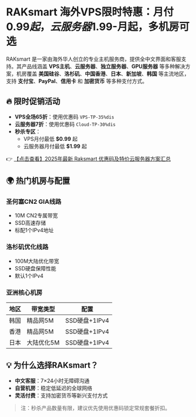 # RAKsmart 海外VPS限时特惠：月付$0.99起，云服务器$1.99-月起，多机房可选

RAKsmart 是一家由海外华人创立的专业主机服务商，提供全中文界面和客服支持。其产品线涵盖 **VPS主机**、**云服务器**、**独立服务器**、**GPU服务器** 等多种解决方案，机房覆盖 **美国硅谷**、**洛杉矶**、**中国香港**、**日本**、**新加坡**、**韩国** 等主流地区，支持 **支付宝**、**PayPal**、**信用卡** 和 **加密货币** 等多种支付方式。

## 🔥 限时促销活动
- **VPS全场65折**：使用优惠码 `VPS-TP-35%dis`  
- **云服务器7折**：使用优惠码 `Cloud-TP-30%dis`  
- **秒杀专区**：  
  - VPS月付最低 **$0.99** 起  
  - 云服务器月付最低 **$1.99** 起  

👉 [【点击查看】2025年最新 Raksmart 优惠码及特价云服务器方案汇总](https://bit.ly/raksmart)

## 🌍 热门机房与配置
### 圣何塞CN2 GIA线路
- 10M CN2专属带宽  
- SSD高速存储  
- 标配1个IPv4地址  

### 洛杉矶优化线路
- 100M大陆优化带宽  
- SSD硬盘保障性能  
- 默认1个IPv4  

### 亚洲核心机房
| 地区   | 带宽类型       | 配置               |
|--------|----------------|--------------------|
| 韩国   | 精品网5M       | SSD硬盘+1IPv4      |
| 香港   | 精品网5M       | SSD硬盘+1IPv4      |
| 日本   | 大陆优化5M     | SSD硬盘+1IPv4      |

## 💡 为什么选择RAKsmart？
- **中文客服**：7×24小时无障碍沟通  
- **自营机房**：稳定低延迟的全球网络  
- **灵活付费**：支持加密货币等新兴支付方式  

> 注：秒杀产品数量有限，建议优先使用优惠码锁定常规套餐折扣。